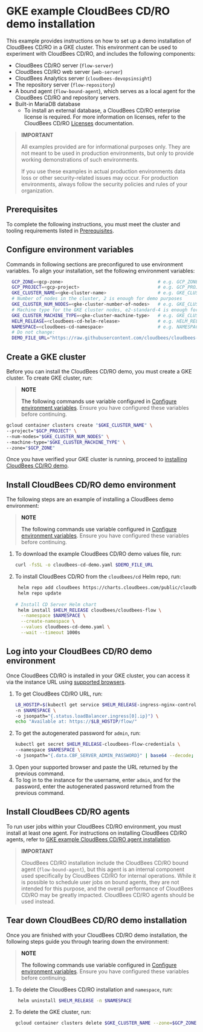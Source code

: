 # GKE example CloudBees CD/RO demo installation <a name="cdro-gke-example-demo"/>

This example provides instructions on how to set up a demo installation of CloudBees CD/RO in a GKE cluster. This environment can be used to experiment with CloudBees CD/RO, and includes the following components: 

* CloudBees CD/RO server (`flow-server`)
* CloudBees CD/RO web server (`web-server`)
* CloudBees Analytics server (`cloudbees-devopsinsight`)
* The repository server (`flow-repository`)
* A bound agent (`flow-bound-agent`), which serves as a local agent for the CloudBees CD/RO and repository servers.
* Built-in MariaDB database 
  * To install an external database, a CloudBees CD/RO enterprise license is required. For more information on licenses, refer to the CloudBees CD/RO [Licenses](https://docs.cloudbees.com/docs/cloudbees-cd/latest/set-up-cdro/licenses) documentation. 

>**IMPORTANT**
>
>All examples provided are for informational purposes only. They are not meant to be used in production environments, but only to provide working demonstrations of such environments.
>
>If you use these examples in actual production environments data loss or other security-related issues may occur. For production environments, always follow the security policies and rules of your organization.

## Prerequisites <a name="cdro-gke-example-demo-prerequisites"/>
To complete the following instructions, you must meet the cluster and tooling requirements listed in [Prerequisites](README.md#gke-available-examples-a-namecdro-gke-available-examples).

## Configure environment variables <a name="cdro-gke-example-demo-config-env-vars"/>

Commands in following sections are preconfigured to use environment variables. To align your installation, set the following environment variables:

```bash
  GCP_ZONE=<gcp-zone>                                   # e.g. GCP_ZONE=us-east1-b
  GCP_PROJECT=<gcp-project>                             # e.g. GCP_PROJECT=cloudbees-cd-demo
  GKE_CLUSTER_NAME=<gke-cluster-name>                   # e.g. GKE_CLUSTER_NAME=gke-cd-demo
  # Number of nodes in the cluster, 2 is enough for demo purposes
  GKE_CLUSTER_NUM_NODES=<gke-cluster-number-of-nodes>   # e.g. GKE_CLUSTER_NUM_NODES=2
  # Machine type for the GKE cluster nodes, e2-standard-4 is enough for demo purposes
  GKE_CLUSTER_MACHINE_TYPE=<gke-cluster-machine-type>   # e.g. GKE_CLUSTER_MACHINE_TYPE=e2-standard-4
  HELM_RELEASE=<cloudbees-cd-helm-release>              # e.g. HELM_RELEASE=cd-demo
  NAMESPACE=<cloudbees-cd-namespace>                    # e.g. NAMESPACE=cd-demo
  # Do not change:
  DEMO_FILE_URL="https://raw.githubusercontent.com/cloudbees/cloudbees-examples/master/cloudbees-cd/kubernetes/cloudbees-cd-demo.yaml"
``` 

## Create a GKE cluster <a name="cdro-gke-example-demo-create-gke-cluster"/>

Before you can install the CloudBees CD/RO demo, you must create a GKE cluster. To create GKE cluster, run:

>**NOTE**
>
>The following commands use variable configured in [Configure environment variables](#configure-environment-variables-a-namecdro-gke-example-demo-config-env-vars). Ensure you have configured these variables before continuing.  

```bash
gcloud container clusters create "$GKE_CLUSTER_NAME" \
--project="$GCP_PROJECT" \
--num-nodes="$GKE_CLUSTER_NUM_NODES" \
--machine-type="$GKE_CLUSTER_MACHINE_TYPE" \
--zone="$GCP_ZONE"
```
Once you have verified your GKE cluster is running, proceed to [installing CloudBees CD/RO demo](#cdro-gke-example-demo-install-cdro). 

## Install CloudBees CD/RO demo environment <a name="cdro-gke-example-demo-install-cdro"/>

The following steps are an example of installing a CloudBees demo environment:

>**NOTE**
>
>The following commands use variable configured in [Configure environment variables](#configure-environment-variables-a-namecdro-gke-example-demo-config-env-vars). Ensure you have configured these variables before continuing.

1. To download the example CloudBees CD/RO demo values file, run:
    ```bash
    curl -fsSL -o cloudbees-cd-demo.yaml $DEMO_FILE_URL
    ```
2. To install CloudBees CD/RO from the `cloudbees/cd` Helm repo, run:
    ```bash
     helm repo add cloudbees https://charts.cloudbees.com/public/cloudbees
     helm repo update
  
    # Install CD Server Helm chart
     helm install $HELM_RELEASE cloudbees/cloudbees-flow \
      --namespace $NAMESPACE \
      --create-namespace \
      --values cloudbees-cd-demo.yaml \
      --wait --timeout 1000s
   ```

## Log into your CloudBees CD/RO demo environment <a name="cdro-gke-example-demo-login"/>

Once CloudBees CD/RO is installed in your GKE cluster, you can access it via the instance URL using [supported browsers](https://docs.cloudbees.com/docs/cloudbees-common/latest/supported-platforms/cloudbees-ci-cloud#browsers). 

1. To get CloudBees CD/RO URL, run:
    ```bash
    LB_HOSTIP=$(kubectl get service $HELM_RELEASE-ingress-nginx-controller \
    -n $NAMESPACE \
    -o jsonpath="{.status.loadBalancer.ingress[0].ip}") \
    echo "Available at: https://$LB_HOSTIP/flow/"
   ```
2. To get the autogenerated password for `admin`, run:
    ```bash
    kubectl get secret $HELM_RELEASE-cloudbees-flow-credentials \
    --namespace $NAMESPACE \
    -o jsonpath="{.data.CBF_SERVER_ADMIN_PASSWORD}" | base64 --decode; echo
    ```
3. Open your supported browser and paste the URL returned by the previous command.
4. To log in to the instance for the username, enter `admin`, and for the password, enter the autogenerated password returned from the previous command.  


## Install CloudBees CD/RO agents <a name="cdro-gke-example-demo-install-cdro-agents"/>

To run user jobs within your CloudBees CD/RO environment, you must install at least one agent. For instructions on installing CloudBees CD/RO agents, refer to [GKE example CloudBees CD/RO agent installation](agents.md).

>**IMPORTANT**
>
> CloudBees CD/RO installation include the CloudBees CD/RO bound agent (`flow-bound-agent`), but this agent is an internal component used specifically by CloudBees CD/RO for internal operations. While it is possible to schedule user jobs on bound agents, they are not intended for this purpose, and the overall performance of CloudBees CD/RO may be greatly impacted. CloudBees CD/RO agents should be used instead.

## Tear down CloudBees CD/RO demo installation <a name="cdro-gke-example-demo-teardown"/>

Once you are finished with your CloudBees CD/RO demo installation, the following steps guide you through tearing down the environment:

>**NOTE**
>
>The following commands use variable configured in [Configure environment variables](#configure-environment-variables-a-namecdro-gke-example-demo-config-env-vars). Ensure you have configured these variables before continuing.

1. To delete the CloudBees CD/RO installation and `namespace`, run: 
   ```bash
    helm uninstall $HELM_RELEASE -n $NAMESPACE
    ```
2. To delete the GKE cluster, run:
   ```bash
   gcloud container clusters delete $GKE_CLUSTER_NAME --zone=$GCP_ZONE
   ``` 
